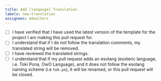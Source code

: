 ```yaml
---
title: Add [langauge] Translation
labels: new-translation
assignees: mdwalters
---
```

- [ ] I have verified that I have used the latest version of the template for the project I am making this pull request for.
- [ ] I understand that if I do not follow the translation comments, my translated string will be removed.
- [ ] I have reviewed the translated strings.
- [ ] I understand that if my pull request adds an esolang (esoteric language, i.e. Toki Pona, OwO Language), and it does not follow the esolang naming scheme (i.e `tok.po`), it will be renamed, or this pull request will be closed.
